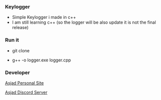 ### Keylogger

- Simple Keylogger i made in c++  
- I am still learning c++ (so the logger will be also update it is not the final release)

### Run it 

- git clone 

- g++ -o logger.exe logger.cpp


### Developer 

[Asjad Personal Site](https://www.asjadowo.xyz/)

[Asjad Discord Server](https://discord.gg/HdukakhZ4Z)



